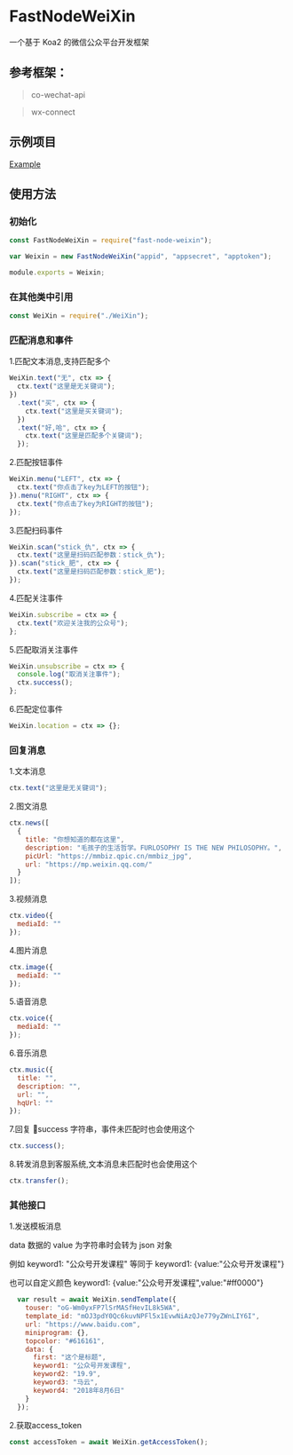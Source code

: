 # FastNodeWeiXin

一个基于 Koa2 的微信公众平台开发框架

## 参考框架：

> co-wechat-api

> wx-connect

## 示例项目

[Example](https://github.com/StrangeYear/FastNodeWeiXinExample)

## 使用方法

### 初始化

```js
const FastNodeWeiXin = require("fast-node-weixin");

var Weixin = new FastNodeWeiXin("appid", "appsecret", "apptoken");

module.exports = Weixin;
```

### 在其他类中引用

```js
const WeiXin = require("./WeiXin");
```

### 匹配消息和事件

1.匹配文本消息,支持匹配多个

```js
WeiXin.text("无", ctx => {
  ctx.text("这里是无关键词");
})
  .text("买", ctx => {
    ctx.text("这里是买关键词");
  })
  .text("好,哈", ctx => {
    ctx.text("这里是匹配多个关键词");
  });
```

2.匹配按钮事件

```js
WeiXin.menu("LEFT", ctx => {
  ctx.text("你点击了key为LEFT的按钮");
}).menu("RIGHT", ctx => {
  ctx.text("你点击了key为RIGHT的按钮");
});
```

3.匹配扫码事件

```js
WeiXin.scan("stick_仇", ctx => {
  ctx.text("这里是扫码匹配参数：stick_仇");
}).scan("stick_肥", ctx => {
  ctx.text("这里是扫码匹配参数：stick_肥");
});
```

4.匹配关注事件

```js
WeiXin.subscribe = ctx => {
  ctx.text("欢迎关注我的公众号");
};
```

5.匹配取消关注事件

```js
WeiXin.unsubscribe = ctx => {
  console.log("取消关注事件");
  ctx.success();
};
```

6.匹配定位事件

```js
WeiXin.location = ctx => {};
```

### 回复消息

1.文本消息

```js
ctx.text("这里是无关键词");
```

2.图文消息

```js
ctx.news([
  {
    title: "你想知道的都在这里",
    description: "毛孩子的生活哲学。FURLOSOPHY IS THE NEW PHILOSOPHY。",
    picUrl: "https://mmbiz.qpic.cn/mmbiz_jpg",
    url: "https://mp.weixin.qq.com/"
  }
]);
```

3.视频消息

```js
ctx.video({
  mediaId: ""
});
```

4.图片消息

```js
ctx.image({
  mediaId: ""
});
```

5.语音消息

```js
ctx.voice({
  mediaId: ""
});
```

6.音乐消息

```js
ctx.music({
  title: "",
  description: "",
  url: "",
  hqUrl: ""
});
```

7.回复 success 字符串，事件未匹配时也会使用这个

```js
ctx.success();
```

8.转发消息到客服系统,文本消息未匹配时也会使用这个

```js
ctx.transfer();
```

### 其他接口

1.发送模板消息

data 数据的 value 为字符串时会转为 json 对象

例如 keyword1: "公众号开发课程" 等同于
keyword1: {value:"公众号开发课程"}

也可以自定义颜色 keyword1: {value:"公众号开发课程",value:"#ff0000"}

```js
  var result = await WeiXin.sendTemplate({
    touser: "oG-Wm0yxFP7lSrMASfHevIL8k5WA",
    template_id: "mOJ3pdY0Qc6kuvNPFl5x1EvwNiAzQJe779yZWnLIY6I",
    url: "https://www.baidu.com",
    miniprogram: {},
    topcolor: "#616161",
    data: {
      first: "这个是标题",
      keyword1: "公众号开发课程",
      keyword2: "19.9",
      keyword3: "马云",
      keyword4: "2018年8月6日"
    }
  });
```

2.获取access_token
```js
const accessToken = await WeiXin.getAccessToken();
```
